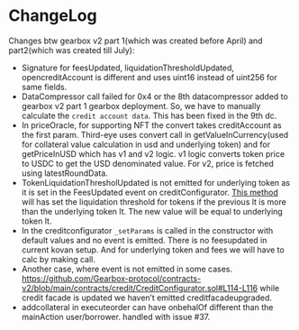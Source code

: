# ChangeLog

Changes btw gearbox v2 part 1(which was created before April) and part2(which was created till July):

- Signature for feesUpdated, liquidationThresholdUpdated, opencreditAccount is different and uses uint16 instead of uint256 for same fields.
- DataCompressor call failed for 0x4 or the 8th datacompressor added to gearbox v2 part 1 gearbox deployment. So, we have to manually calculate the `credit account data`. This has been fixed in the 9th dc.
- In priceOracle, for supporting NFT the convert takes creditAccount as the first param. Third-eye uses convert call in getValueInCurrency(used for collateral value calculation in usd and underlying token) and for getPriceInUSD which has v1 and v2 logic. v1 logic converts token price to USDC to get the USD denominated value. For v2, price is fetched using latestRoundData.
- TokenLiquidationThresholUpdated is not emitted for underlying token as it is set in the FeesUpdated event on creditConfigurator. [This method](https://github.com/Gearbox-protocol/contracts-v2/blob/581000e1948ef6008e8faa5dce3fc2177d17488d/contracts/credit/CreditConfigurator.sol#L433) will has set the liquidation threshold for tokens if the previous lt is more than the underlying token lt. The new value will be equal to underlying token lt. 
- In the creditconfigurator `_setParams` is called in the constructor with default values and no event is emitted. There is no feesupdated in current kovan setup. And for underlying token and fees we will have to calc by making call.
- Another case, where event is not emitted in some cases. 
https://github.com/Gearbox-protocol/contracts-v2/blob/main/contracts/credit/CreditConfigurator.sol#L114-L116 while credit facade is updated we haven’t emitted creditfacadeupgraded.
- addcollateral in executeorder can have onbehalOf different than the mainAction user/borrower. handled with issue #37.